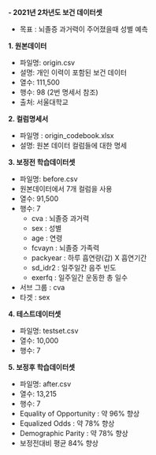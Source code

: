 **- 2021년 2차년도 보건 데이터셋**
- 목표 : 뇌졸증 과거력이 주어졌을때 성별 예측

**1. 원본데이터**

- 파일명: origin.csv
- 설명: 개인 이력이 포함된 보건 데이터
- 열수: 111,500
- 행수: 98 (2번 명세서 참조)
- 출처: 서울대학교

**2. 컬럼명세서**

- 파일명 : origin_codebook.xlsx
- 설명: 원본 데이터 컬럼들에 대한 명세

**3. 보정전 학습데이터셋**

- 파일명: before.csv
- 원본데이터에서 7개 컬럼을 사용
- 열수: 91,500
- 행수: 7
	- cva : 뇌졸증 과거력
	- sex : 성별
	- age : 연령
	- fcvayn : 뇌졸증 가족력
	- packyear : 하루 흡연량(갑) X 흡연기간
	- sd_idr2 : 일주일간 음주 빈도
	- exerfq : 일주일간 운동한 총 일수
- 서브 그룹 : cva
- 타겟 : sex

**4. 테스트데이터셋**

- 파일명: testset.csv
- 열수: 10,000
- 행수: 7

**5. 보정후 학습데이터셋**

- 파일명: after.csv
- 열수: 13,215
- 행수: 7
- Equality of Opportunity : 약 96% 향상
- Equalized Odds : 약 78% 향상
- Demographic Parity : 약 78% 향상 
- 보정전대비 평균 84% 향상
